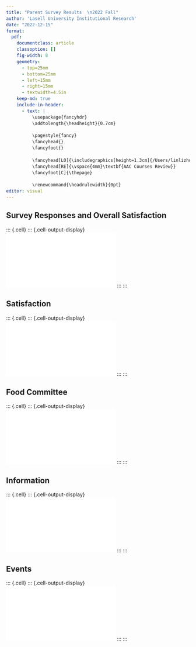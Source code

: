 ```yaml
---
title: "Parent Survey Results  \n2022 Fall"
author: 'Lasell University Institutional Research'
date: "2022-12-15"
format: 
  pdf:
    documentclass: article
    classoption: []
    fig-width: 8
    geometry:
      - top=25mm
      - bottom=25mm
      - left=15mm
      - right=15mm
      - textwidth=4.5in
    keep-md: true
    include-in-header:
      - text: |
          \usepackage{fancyhdr}
          \addtolength{\headheight}{0.7cm}
    
          \pagestyle{fancy} 
          \fancyhead{}
          \fancyfoot{}
    
          \fancyhead[LO]{\includegraphics[height=1.3cm]{/Users/linlizhou/Documents/Rprojects/IR.png}}
          \fancyhead[RE]{\vspace{4mm}\textbf{AAC Courses Review}}
          \fancyfoot[C]{\thepage}
    
          \renewcommand{\headrulewidth}{0pt}
editor: visual
---
```




















## Survey Responses and Overall Satisfaction







::: {.cell}
::: {.cell-output-display}
![](ParentSurvey_files/figure-pdf/report_responserate.overall-1.pdf)
:::
:::


## Satisfaction









::: {.cell}
::: {.cell-output-display}
![](ParentSurvey_files/figure-pdf/report_satis-1.pdf)
:::
:::


## Food Committee







::: {.cell}
::: {.cell-output-display}
![](ParentSurvey_files/figure-pdf/report_fd-1.pdf)
:::
:::


## Information









::: {.cell}
::: {.cell-output-display}
![](ParentSurvey_files/figure-pdf/report_info-1.pdf)
:::
:::


## Events





::: {.cell}
::: {.cell-output-display}
![](ParentSurvey_files/figure-pdf/report_event-1.pdf)
:::
:::
